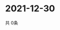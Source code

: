 # 2021-12-30
  共 0条

  <!-- BEGIN -->
  <!-- 最后更新时间Thu Dec 30 2021 06:06:09 GMT+0000 (Coordinated Universal Time) -->
  
  <!-- END -->
  
  